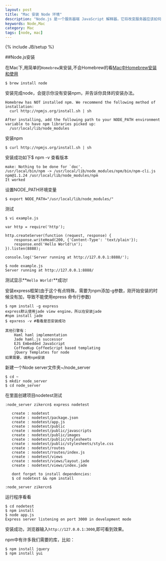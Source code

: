 ```yaml
---
layout: post
title: "Mac 安装 Node 环境"
description: "Node.js 是一个服务器端 JavaScript 解释器，它将改变服务器应该如何工作的概念。它的目标是帮助程序员构建高度可伸缩的应用程序，编写能够处理数万条同时连接到一个（只有一个）物理机的连接代码。"
keywords: Node,Mac
category: Mac
tags: [node, mac]
---
```

{% include JB/setup %}


##Node.js安装

在Mac下,用简单的`Homebrew`来安装,不会Homebrew的看[Mac中Homebrew安装和使用](/2012/07/mac-install-homebrew.html)

	$ brew install node

安装完成node，会提示你没有安装npm，并告诉你具体的安装办法。

	Homebrew has NOT installed npm. We recommend the following method of
	installation:
	  curl http://npmjs.org/install.sh | sh
 
	After installing, add the following path to your NODE_PATH environment
	variable to have npm libraries picked up:
	  /usr/local/lib/node_modules

安装npm

	$ curl http://npmjs.org/install.sh | sh

安装成功如下$ npm -v 查看版本

	make: Nothing to be done for `doc'.
	/usr/local/bin/npm -> /usr/local/lib/node_modules/npm/bin/npm-cli.js
	npm@1.1.24 /usr/local/lib/node_modules/npm
	It worked

设置NODE_PATH环境变量

	$ export NODE_PATH="/usr/local/lib/node_modules/"

测试

	$ vi example.js

	var http = require('http');
 
	http.createServer(function (request, response) {
        response.writeHead(200, {'Content-Type': 'text/plain'});
        response.end('Hello World!\n');
    }).listen(8888);
 
	console.log('Server running at http://127.0.0.1:8888/');

	$ node example.js
	Server running at http://127.0.0.1:8888/

测试显示**`Hello World!`**成功!

安装express框架(由于这个有点特殊，需要为npm添加-g参数，刚开始安装的时候没有加，导致不能使用epress 命令行参数)

	$ npm install -g express
	express默认使用jade view engine，所以在安装jade 
	#npm install jade
	$ epxress -v #看看是否安装成功

	其他引擎有： 
	    Haml haml implementation 
	    Jade haml.js successor 
	    EJS Embedded JavaScript 
	    CoffeeKup CoffeeScript based templating 
	    jQuery Templates for node 
	如果需要，请用npm安装

新建一个Node server文件夹~/node_server

	$ cd ~
	$ mkdir node_server
	$ cd node_server

在里面创建项目nodetest测试

	:node_server zikercn$ express nodetest
 
	   create : nodetest
	   create : nodetest/package.json
	   create : nodetest/app.js
	   create : nodetest/public
	   create : nodetest/public/javascripts
	   create : nodetest/public/images
	   create : nodetest/public/stylesheets
	   create : nodetest/public/stylesheets/style.css
	   create : nodetest/routes
	   create : nodetest/routes/index.js
	   create : nodetest/views
	   create : nodetest/views/layout.jade
	   create : nodetest/views/index.jade
 
	   dont forget to install dependencies:
	   $ cd nodetest && npm install
 
	:node_server zikercn$

运行程序看看

	$ cd nodetest
	$ npm install
	$ node app.js
	Express server listening on port 3000 in development mode

安装成功，浏览器输入`http://127.0.0.1:3000`,即可看到效果。

npm中有许多我们需要的库，比如：

	$ npm install jquery
	$ npm install yui
 